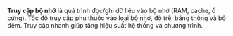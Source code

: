 **Truy cập bộ nhớ** là quá trình đọc/ghi dữ liệu vào bộ nhớ (RAM, cache, ổ cứng). Tốc độ truy cập phụ thuộc vào loại bộ nhớ, độ trễ, băng thông và bộ đệm. Truy cập nhanh giúp tăng hiệu suất hệ thống và chương trình.